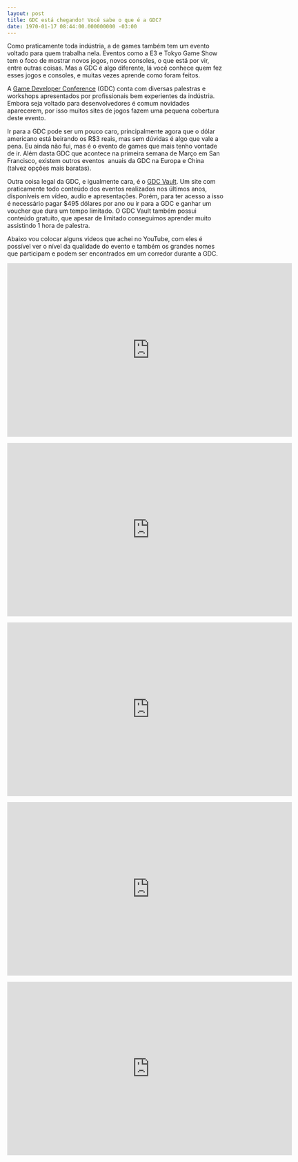 ```yaml
---
layout: post
title: GDC está chegando! Você sabe o que é a GDC?
date: 1970-01-17 08:44:00.000000000 -03:00
---
```


Como praticamente toda indústria, a de games também tem um evento voltado para quem trabalha nela. Eventos como a E3 e Tokyo Game Show tem o foco de mostrar novos jogos, novos consoles, o que está por vir, entre outras coisas. Mas a GDC é algo diferente, lá você conhece quem fez esses jogos e consoles, e muitas vezes aprende como foram feitos.

A [Game Developer Conference](http://www.gdconf.com/ "GDC") (GDC) conta com diversas palestras e workshops apresentados por profissionais bem experientes da indústria. Embora seja voltado para desenvolvedores é comum novidades aparecerem, por isso muitos sites de jogos fazem uma pequena cobertura deste evento.

Ir para a GDC pode ser um pouco caro, principalmente agora que o dólar americano está beirando os R$3 reais, mas sem dúvidas é algo que vale a pena. Eu ainda não fui, mas é o evento de games que mais tenho vontade de ir. Além dasta GDC que acontece na primeira semana de Março em San Francisco, existem outros eventos  anuais da GDC na Europa e China (talvez opções mais baratas).

Outra coisa legal da GDC, e igualmente cara, é o [GDC Vault](http://www.gdcvault.com/ "Vault"). Um site com praticamente todo conteúdo dos eventos realizados nos últimos anos, disponíveis em vídeo, audio e apresentações. Porém, para ter acesso a isso é necessário pagar $495 dólares por ano ou ir para a GDC e ganhar um voucher que dura um tempo limitado. O GDC Vault também possui conteúdo gratuito, que apesar de limitado conseguimos aprender muito assistindo 1 hora de palestra.

Abaixo vou colocar alguns videos que achei no YouTube, com eles é possível ver o nível da qualidade do evento e também os grandes nomes que participam e podem ser encontrados em um corredor durante a GDC.

<span class="embed-youtube" style="text-align:center; display: block;"><iframe allowfullscreen="true" class="youtube-player" frameborder="0" height="402" src="http://www.youtube.com/embed/bY7aRJE-oOY?version=3&rel=1&fs=1&autohide=2&showsearch=0&showinfo=1&iv_load_policy=1&wmode=transparent" type="text/html" width="660"></iframe></span>

<span class="embed-youtube" style="text-align:center; display: block;"><iframe allowfullscreen="true" class="youtube-player" frameborder="0" height="402" src="http://www.youtube.com/embed/58FWUkA8y2Q?version=3&rel=1&fs=1&autohide=2&showsearch=0&showinfo=1&iv_load_policy=1&wmode=transparent" type="text/html" width="660"></iframe></span>

<span class="embed-youtube" style="text-align:center; display: block;"><iframe allowfullscreen="true" class="youtube-player" frameborder="0" height="402" src="http://www.youtube.com/embed/En9OXg7lZoE?version=3&rel=1&fs=1&autohide=2&showsearch=0&showinfo=1&iv_load_policy=1&wmode=transparent" type="text/html" width="660"></iframe></span>

<span class="embed-youtube" style="text-align:center; display: block;"><iframe allowfullscreen="true" class="youtube-player" frameborder="0" height="402" src="http://www.youtube.com/embed/5fkSUQEMwV4?version=3&rel=1&fs=1&autohide=2&showsearch=0&showinfo=1&iv_load_policy=1&wmode=transparent" type="text/html" width="660"></iframe></span>

<span class="embed-youtube" style="text-align:center; display: block;"><iframe allowfullscreen="true" class="youtube-player" frameborder="0" height="402" src="http://www.youtube.com/embed/EKg85-TXY5w?version=3&rel=1&fs=1&autohide=2&showsearch=0&showinfo=1&iv_load_policy=1&wmode=transparent" type="text/html" width="660"></iframe></span>


